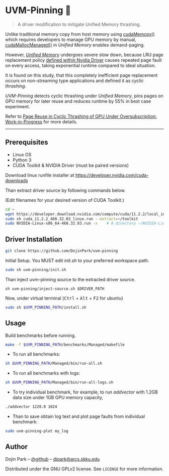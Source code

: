 # UVM-Pinning 🌼

> A driver modification to mitigate Unified Memory thrashing.

Unlike traditional memory copy from host memory using [cudaMemcpy()](https://docs.nvidia.com/cuda/cuda-runtime-api/group__CUDART__MEMORY.html#group__CUDART__MEMORY_1gc263dbe6574220cc776b45438fc351e8) which requires developers to manage GPU memory by manual, [cudaMallocManaged()](https://docs.nvidia.com/cuda/cuda-runtime-api/group__CUDART__MEMORY.html#group__CUDART__MEMORY_1gd228014f19cc0975ebe3e0dd2af6dd1b) in *Unified Memory* enables demand-paging.

However, [*Unified Memory*](https://www.nextplatform.com/2019/01/24/unified-memory-the-final-piece-of-the-gpu-programming-puzzle/) undergoes severe slow down, because LRU page replacement policy [defined within Nvidia Driver](https://www.nvidia.com/en-us/geforce/forums/discover/272966/source-code-for-unified-memory-driver-nvidia-uvm-ko-/) causes repeated page fault on every access, taking exponential runtime compared to ideal situation.

It is found on this study, that this completely inefficient page replacement occurs on non-streaming type applications and defined it as *cyclic thrashing*.

*UVM-Pinning* detects cyclic thrashing under *Unified Memory*, pins pages on GPU memory for later reuse and reduces runtime by 55% in best case experiment.

Refer to [Page Reuse in Cyclic Thrashing of GPU Under Oversubscription: Work-in-Progress](DojinPark_CASES2020.pdf) for more details.

---


## Prerequisites
- Linux OS
- Python 3
- CUDA Toolkit & NVIDIA Driver (must be paired versions)

Download linux runfile installer at https://developer.nvidia.com/cuda-downloads

Than extract driver source by following commands below.

(Edit filenames for your desired version of CUDA Toolkit.)

```sh
cd ~
wget https://developer.download.nvidia.com/compute/cuda/11.2.2/local_installers/cuda_11.2.2_460.32.03_linux.run
sudo sh cuda_11.2.2_460.32.03_linux.run --extract=~/toolkit
sudo NVIDIA-Linux-x86_64-460.32.03.run -x    # A directory ~/NVIDIA-Linux-x86_64-460.32.03/ should be created.
```

## Driver Installation

```sh
git clone https://github.com/DojinPark/uvm-pinning
```

Initial Setup. You MUST edit *init.sh* to your preferred workspace path.
```sh
sudo sh uvm-pinning/init.sh
```

Than inject uvm-pinning source to the extracted driver source.
```
sh uvm-pinning/inject-source.sh $DRIVER_PATH
```

Now, under virtual terminal (<kbd>Ctrl</kbd> + <kbd>Alt</kbd> + <kbd>F2</kbd> for ubuntu)
```sh
sudo sh $UVM_PINNING_PATH/install.sh
```


## Usage

Build benchmarks before running.
```sh
make -f $UVM_PINNING_PATH/benchmarks/Managed/makefile
```

- To run all benchmarks:
```sh
sh $UVM_PINNING_PATH/Managed/bin/run-all.sh
```

- To run all benchmarks with logs:
```sh
sh $UVM_PINNING_PATH/Managed/bin/run-all-logs.sh
```

- To try individual benchmark, for example, to run *addvector* with 1.2GB data size under 1GB GPU memory capacity,
```sh
./addvector 1228.8 1024
```

- Than to save obtain log text and plot page faults from individual benchmark:
```sh
sudo uvm-pinning-plot my_log
```

## Author

Dojin Park – [@github](https://github.com/DojinPark) – djpark@arcs.skku.edu

Distributed under the GNU GPLv2 license. See ``LICENSE`` for more information.
